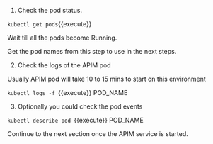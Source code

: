 1) Check the pod status.

`kubectl get pods`{{execute}}

Wait till all the pods become Running.

Get the pod names from this step to use in the next steps.

2) Check the logs of the APIM pod

Usually APIM pod will take 10 to 15 mins to start on this environment

`kubectl logs -f `{{execute}} 
POD_NAME

3) Optionally you could check the pod events

`kubectl describe pod `{{execute}}
POD_NAME


Continue to the next section once the APIM service is started.
